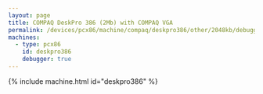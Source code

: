 ```yaml
---
layout: page
title: COMPAQ DeskPro 386 (2Mb) with COMPAQ VGA
permalink: /devices/pcx86/machine/compaq/deskpro386/other/2048kb/debugger/
machines:
  - type: pcx86
    id: deskpro386
    debugger: true
---
```


{% include machine.html id="deskpro386" %}
